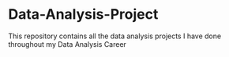 # Data-Analysis-Project
This repository contains all the data analysis projects I have done throughout my Data Analysis Career
